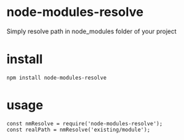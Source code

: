 # node-modules-resolve

Simply resolve path in node_modules folder of your project

# install
```
npm install node-modules-resolve
```

# usage

```
const nmResolve = require('node-modules-resolve');
const realPath = nmResolve('existing/module');
```